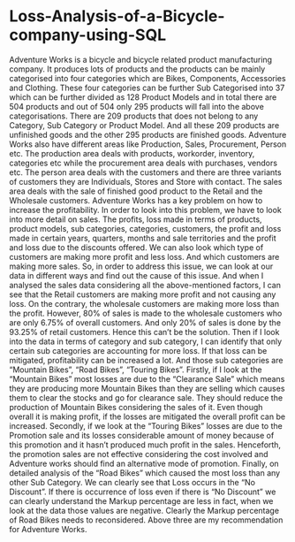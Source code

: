 # Loss-Analysis-of-a-Bicycle-company-using-SQL
Adventure Works is a bicycle and bicycle related product manufacturing company. It produces lots of products and the products can be mainly categorised into four categories which are Bikes, Components, Accessories and Clothing. These four categories can be further Sub Categorised into 37 which can be further divided as 128 Product Models and in total there are 504 products and out of 504 only 295 products will fall into the above categorisations. There are 209 products that does not belong to any Category, Sub Category or Product Model. And all these 209 products are unfinished goods and the other 295 products are finished goods. Adventure Works also have different areas like Production, Sales, Procurement, Person etc. The production area deals with products, workorder, inventory, categories etc while the procurement area deals with purchases, vendors etc. The person area deals with the customers and there are three variants of customers they are Individuals, Stores and Store with contact. The sales area deals with the sale of finished good product to the Retail and the Wholesale customers. Adventure Works has a key problem on how to increase the profitability.
In order to look into this problem, we have to look into more detail on sales. The profits, loss made in terms of products, product models, sub categories, categories, customers, the profit and loss made in certain years, quarters, months and sale territories and the profit and loss due to the discounts offered. We can also look which type of customers are making more profit and less loss. And which customers are making more sales. So, in order to address this issue, we can look at our data in different ways and find out the cause of this issue. And when I analysed the sales data considering all the above-mentioned factors, I can see that the Retail customers are making more profit and not causing any loss. On the contrary, the wholesale customers are making more loss than the profit. However, 80% of sales is made to the wholesale customers who are only 6.75% of overall customers. And only 20% of sales is done by the 93.25% of retail customers. Hence this can’t be the solution. Then if I look into the data in terms of category and sub category, I can identify that only certain sub categories are accounting for more loss. If that loss can be mitigated, profitability can be increased a lot. And those sub categories are “Mountain Bikes”, “Road Bikes”, “Touring Bikes”.
Firstly, if I look at the “Mountain Bikes” most losses are due to the “Clearance Sale” which means they are producing more Mountain Bikes than they are selling which causes them to clear the stocks and go for clearance sale. They should reduce the production of Mountain Bikes considering the sales of it. Even though overall it is making profit, if the losses are mitigated the overall profit can be increased. Secondly, if we look at the “Touring Bikes” losses are due to the Promotion sale and its losses considerable amount of money because of this promotion and it hasn’t produced much profit in the sales. Henceforth, the promotion sales are not effective considering the cost involved and Adventure works should find an alternative mode of promotion. Finally, on detailed analysis of the “Road Bikes” which caused the most loss than any other Sub Category. We can clearly see that Loss occurs in the “No Discount”. If there is occurrence of loss even if there is “No Discount” we can clearly understand the Markup percentage are less in fact, when we look at the data those values are negative. Clearly the Markup percentage of Road Bikes needs to reconsidered. Above three are my recommendation for Adventure Works.
